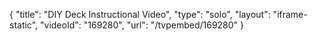 {
    "title": "DIY Deck Instructional Video",
    "type": "solo",
    "layout": "iframe-static",
    "videoId": "169280",
    "url": "\/tvpembed\/169280"
}